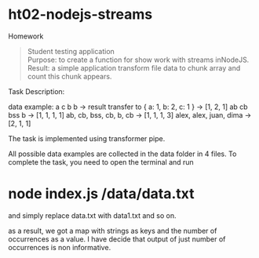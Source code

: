 # ht02-nodejs-streams

Homework

> Student testing application<br>
> Purpose: to create a function for show work with streams inNodeJS.<br>
> Result: a simple application transform file data to chunk array and count this chunk appears.<br>

Task Description:

data example:
a c b b -> result transfer to { a: 1, b: 2, c: 1 } -> [1, 2, 1]
ab cb bss b -> [1, 1, 1, 1]
ab, cb, bss, cb, b, cb -> [1, 1, 1, 3]
alex, alex, juan, dima -> [2, 1, 1]

The task is implemented using transformer pipe.

All possible data examples are collected in the data folder in 4 files.
To complete the task, you need to open the terminal and run
# node index.js /data/data.txt

and simply replace data.txt with data1.txt and so on.

as a result, we got a map with strings as keys and the number of occurrences as a value.
I have decide that output of just number of occurrences is non informative.


